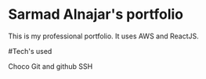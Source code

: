 # Sarmad Alnajar's portfolio

This is my professional portfolio. It uses AWS and ReactJS.

#Tech's used

Choco
Git and github
SSH

